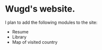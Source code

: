 # Wugd's website.

I plan to add the following modules to the site:

- Resume
- Library
- Map of visited country
